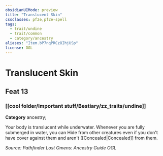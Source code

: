 ```yaml
---
obsidianUIMode: preview
title: "Translucent Skin"
cssclasses: pf2e,pf2e-spell
tags:
  - trait/undine
  - trait/common
  - category/ancestry
aliases: "Item.bP7nqPRCz8IhjUSp"
license: OGL
---
```

# Translucent Skin
## Feat 13
### [[cool folder/Important stuff/Bestiary/zz_traits/undine]]

**Category** ancestry; 




Your body is translucent while underwater. Whenever you are fully submerged in water, you can Hide from other creatures even if you don't have cover against them and aren't [[Concealed|Concealed]] from them.

*Source: Pathfinder Lost Omens: Ancestry Guide*
*OGL*